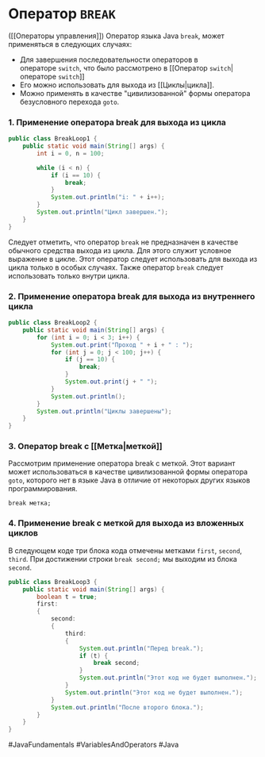 # Оператор `BREAK`
([[Операторы управления]])
Оператор языка Java `break`, может применяться в следующих случаях:
-   Для завершения последовательности операторов в операторе `switch`, что было рассмотрено в [[Оператор `switch`|операторе `switch`]]
-   Его можно использовать для выхода из [[Циклы|цикла]].
-   Можно применять в качестве "цивилизованной" формы оператора безусловного перехода `goto`.

### 1. Применение оператора break для выхода из цикла
```java
public class BreakLoop1 {
    public static void main(String[] args) {
        int i = 0, n = 100;

        while (i < n) {
            if (i == 10) {
                break;
            }
            System.out.println("i: " + i++);
        }
        System.out.println("Цикл завершен.");
    }
}
```

Следует отметить, что оператор `break` не предназначен в качестве обычного средства выхода из цикла. Для этого служит условное выражение в цикле. Этот оператор следует использовать для выхода из цикла только в особых случаях. Также оператор `break` следует использовать только внутри цикла.

### 2. Применение оператора break для выхода из внутреннего цикла
```java
public class BreakLoop2 {
    public static void main(String[] args) {
        for (int i = 0; i < 3; i++) {
            System.out.print("Пpoxoд " + i + " : ");
            for (int j = 0; j < 100; j++) {
                if (j == 10) {
                    break;
                }
                System.out.print(j + " ");
            }
            System.out.println();
        }
        System.out.println("Циклы завершены");
    }
}
```

### 3. Оператор break с [[Метка|меткой]]
Рассмотрим применение оператора break с меткой. Этот вариант может использоваться в качестве цивилизованной формы оператора `goto`, которого нет в языке Java в отличие от некоторых других языков программирования.
```
break метка;
```

### 4. Применение break с меткой для выхода из вложенных циклов
В следующем коде три блока кода отмечены метками `first`, `second`, `third`. При достижении строки `break second;` мы выходим из блока `second`.
```java
public class BreakLoop3 {
    public static void main(String[] args) {
        boolean t = true;
        first:
        {
            second:
            {
                third:
                {
                    System.out.println("Перед break.");
                    if (t) {
                        break second;
                    }
                    System.out.println("Этот код не будет выполнен.");
                }
                System.out.println("Этот код не будет выполнен.");
            }
            System.out.println("После второго блока.");
        }
    }
}
```

#JavaFundamentals
#VariablesAndOperators
#Java
